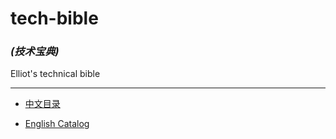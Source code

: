 # tech-bible
### _(技术宝典)_

Elliot's technical bible

<hr>

- [中文目录](Chinese/README.md)

- [English Catalog](English/README.md)

